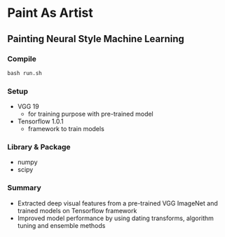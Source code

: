 # Paint As Artist

## Painting Neural Style Machine Learning

### Compile
```Python
bash run.sh
```

### Setup
* VGG 19
  - for training purpose with pre-trained model
* Tensorflow 1.0.1
  - framework to train models

### Library & Package
- numpy
- scipy


### Summary
- Extracted deep visual features from a pre-trained VGG ImageNet and trained models on Tensorflow framework
- Improved model performance by using dating transforms, algorithm tuning and ensemble methods
